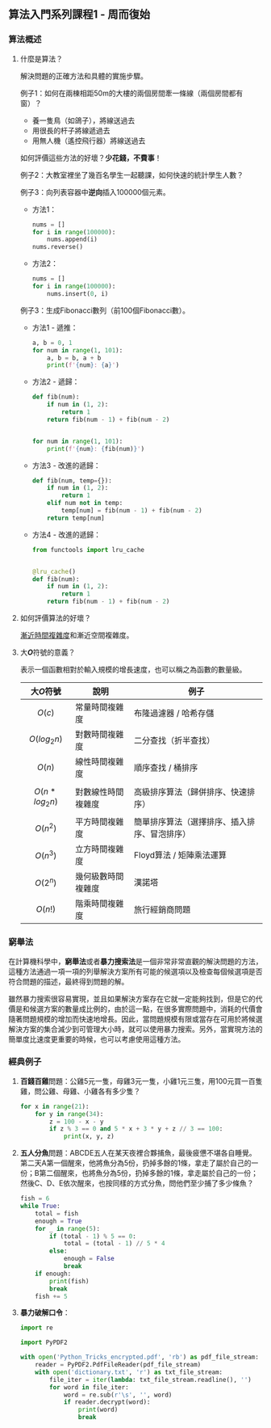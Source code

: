## 算法入門系列課程1 - 周而復始

### 算法概述

1. 什麼是算法？

   解決問題的正確方法和具體的實施步驟。

   例子1：如何在兩棟相距50m的大樓的兩個房間牽一條線（兩個房間都有窗）？

   - 養一隻鳥（如鴿子），將線送過去
   - 用很長的杆子將線遞過去
   - 用無人機（遙控飛行器）將線送過去

   如何評價這些方法的好壞？**少花錢，不費事**！

   例子2：大教室裡坐了幾百名學生一起聽課，如何快速的統計學生人數？

   例子3：向列表容器中**逆向**插入100000個元素。

   - 方法1：

     ```Python
     nums = []
     for i in range(100000):
         nums.append(i)
     nums.reverse()
     ```

   - 方法2：

     ```Python
     nums = []
     for i in range(100000):
         nums.insert(0, i)
     ```

   例子3：生成Fibonacci數列（前100個Fibonacci數）。

   - 方法1 - 遞推：

     ```Python
     a, b = 0, 1
     for num in range(1, 101):
         a, b = b, a + b
         print(f'{num}: {a}')
     ```

   - 方法2 - 遞歸：

     ```Python
     def fib(num):
         if num in (1, 2):
             return 1
         return fib(num - 1) + fib(num - 2)
     
     
     for num in range(1, 101):
         print(f'{num}: {fib(num)}')
     ```

   - 方法3 - 改進的遞歸：

     ```Python
     def fib(num, temp={}):
         if num in (1, 2):
             return 1
         elif num not in temp:
             temp[num] = fib(num - 1) + fib(num - 2)
         return temp[num]
     ```

   - 方法4  - 改進的遞歸：

     ```Python
     from functools import lru_cache
     
     
     @lru_cache()
     def fib(num):
         if num in (1, 2):
             return 1
         return fib(num - 1) + fib(num - 2)
     ```

2. 如何評價算法的好壞？

   [漸近時間複雜度](<https://zh.wikipedia.org/wiki/%E6%97%B6%E9%97%B4%E5%A4%8D%E6%9D%82%E5%BA%A6>)和漸近空間複雜度。

3. 大***O***符號的意義？

   表示一個函數相對於輸入規模的增長速度，也可以稱之為函數的數量級。

   | 大*O*符號       | 說明               | 例子                                         |
   | --------------- | ------------------ | -------------------------------------------- |
   | $$O(c)$$        | 常量時間複雜度     | 布隆過濾器 / 哈希存儲                        |
   | $$O(log_2n)$$   | 對數時間複雜度     | 二分查找（折半查找）                         |
   | $$O(n)$$        | 線性時間複雜度     | 順序查找 / 桶排序                            |
   | $$O(n*log_2n)$$ | 對數線性時間複雜度 | 高級排序算法（歸併排序、快速排序）           |
   | $$O(n^2)$$      | 平方時間複雜度     | 簡單排序算法（選擇排序、插入排序、冒泡排序） |
   | $$O(n^3)$$      | 立方時間複雜度     | Floyd算法 / 矩陣乘法運算                     |
   | $$O(2^n)$$      | 幾何級數時間複雜度 | 漢諾塔                                       |
   | $$O(n!)$$       | 階乘時間複雜度     | 旅行經銷商問題                               |

### 窮舉法

在計算機科學中，**窮舉法**或者**暴力搜索法**是一個非常非常直觀的解決問題的方法，這種方法通過一項一項的列舉解決方案所有可能的候選項以及檢查每個候選項是否符合問題的描述，最終得到問題的解。

雖然暴力搜索很容易實現，並且如果解決方案存在它就一定能夠找到，但是它的代價是和候選方案的數量成比例的，由於這一點，在很多實際問題中，消耗的代價會隨著問題規模的增加而快速地增長。因此，當問題規模有限或當存在可用於將候選解決方案的集合減少到可管理大小時，就可以使用暴力搜索。另外，當實現方法的簡單度比速度更重要的時候，也可以考慮使用這種方法。

### 經典例子

1. **百錢百雞**問題：公雞5元一隻，母雞3元一隻，小雞1元三隻，用100元買一百隻雞，問公雞、母雞、小雞各有多少隻？

   ```Python
   for x in range(21):
       for y in range(34):
           z = 100 - x - y
           if z % 3 == 0 and 5 * x + 3 * y + z // 3 == 100:
               print(x, y, z)
   ```

2. **五人分魚**問題：ABCDE五人在某天夜裡合夥捕魚，最後疲憊不堪各自睡覺。第二天A第一個醒來，他將魚分為5份，扔掉多餘的1條，拿走了屬於自己的一份；B第二個醒來，也將魚分為5份，扔掉多餘的1條，拿走屬於自己的一份；然後C、D、E依次醒來，也按同樣的方式分魚，問他們至少捕了多少條魚？

   ```Python
   fish = 6
   while True:
       total = fish
       enough = True
       for _ in range(5):
           if (total - 1) % 5 == 0:
               total = (total - 1) // 5 * 4
           else:
               enough = False
               break
       if enough:
           print(fish)
           break
       fish += 5
   ```

3. **暴力破解口令**：

   ```Python
   import re
   
   import PyPDF2
   
   with open('Python_Tricks_encrypted.pdf', 'rb') as pdf_file_stream:
       reader = PyPDF2.PdfFileReader(pdf_file_stream)
       with open('dictionary.txt', 'r') as txt_file_stream:
           file_iter = iter(lambda: txt_file_stream.readline(), '')
           for word in file_iter:
               word = re.sub(r'\s', '', word)
               if reader.decrypt(word):
                   print(word)
                   break
   ```